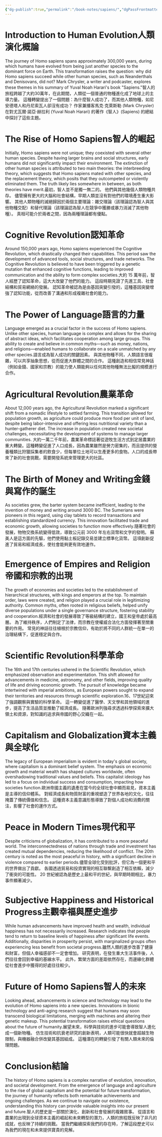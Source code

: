 ```yaml
---
{"dg-publish":true,"permalink":"/book-notes/sapiens/","dgPassFrontmatter":true}
---
```


# Introduction to Human Evolution人類演化概論

The journey of Homo sapiens spans approximately 300,000 years, during which humans have evolved from being just another species to the dominant force on Earth. This transformation raises the question: why did Homo sapiens succeed while other human species, such as Neanderthals and Denisovans, did not? Mark Chrysler, a writer and podcaster, explores these themes in his summary of Yuval Noah Harari's book "Sapiens."智人的旅程跨越了大約30萬年，在此期間，人類從一個普通的物種進化成了地球上的主導力量。 這種轉變提出了一個問題：為什麼智人成功了，而其他人類物種，如尼安德塔人和丹尼索瓦人卻沒有成功？ 作家兼播客馬克·克萊斯勒 (Mark Chrysler) 在對尤瓦爾·諾亞·赫拉利 (Yuval Noah Harari) 的著作《智人》(Sapiens) 的總結中探討了這些主題。

# The Rise of Homo Sapiens智人的崛起

Initially, Homo sapiens were not unique; they coexisted with several other human species. Despite having larger brains and social structures, early humans did not significantly impact their environment. The extinction of other human species is attributed to two main theories: the interbreeding theory, which suggests that Homo sapiens mated with other species, and the replacement theory, which posits that they outcompeted or violently eliminated them. The truth likely lies somewhere in between, as both theories have merit.最初，智人並不是獨一無二的。 他們與其他幾個人類物種共存。 儘管擁有更大的大腦和社會結構，早期人類並沒有對他們的環境產生重大影響。 其他人類物種的滅絕歸因於兩個主要理論：雜交理論（該理論認為智人與其他物種交配）和替代理論（該理論認為智人在競爭中獲勝或暴力消滅了其他物種）。 真相可能介於兩者之間，因為兩種理論都有優點。

# Cognitive Revolution認知革命

Around 150,000 years ago, Homo sapiens experienced the Cognitive Revolution, which drastically changed their capabilities. This period saw the development of advanced tools, social structures, and trade networks. The Cognitive Revolution is believed to have been triggered by a genetic mutation that enhanced cognitive functions, leading to improved communication and the ability to form complex societies.大約 15 萬年前，智人經歷了認知革命，這大大改變了他們的能力。 這段時期見證了先進工具、社會結構和貿易網絡的發展。 認知革命被認為是由基因突變引發的，這種基因突變增強了認知功能，從而改善了溝通和形成複雜社會的能力。

# The Power of Language語言的力量

Language emerged as a crucial factor in the success of Homo sapiens. Unlike other species, human language is complex and allows for the sharing of abstract ideas, which facilitates cooperation among large groups. This ability to create and believe in common myths—such as money, nations, and religions—enabled humans to collaborate on a scale unmatched by any other species.語言成為智人成功的關鍵因素。 與其他物種不同，人類語言很複雜，可以共享抽象思想，從而促進大群體之間的合作。 這種創造和相信常見神話（例如金錢、國家和宗教）的能力使人類能夠以任何其他物種無法比擬的規模進行合作。

# Agricultural Revolution農業革命

About 12,000 years ago, the Agricultural Revolution marked a significant shift from a nomadic lifestyle to settled farming. This transition allowed for population growth, as agriculture could produce more food per unit of land, despite being labor-intensive and offering less nutritional variety than a hunter-gatherer diet. The increase in population created new societal challenges, necessitating the development of systems to manage larger communities. 大約一萬二千年前，農業革命標誌著從遊牧生活方式到定居農業的重大轉變。這種轉變促進了人口成長，因為農業雖然是勞力密集的，而且提供的營養種類比狩獵採集者的飲食少，但每單位土地可以生產更多的食物。人口的成長帶來了新的社會挑戰，需要開發系統來管理更大的社區。

# The Birth of Money and Writing金錢與寫作的誕生

As societies grew, the barter system became inefficient, leading to the invention of money and writing around 3000 BC. The Sumerians were pioneers in this regard, using clay tablets to record transactions and establishing standardized currency. This innovation facilitated trade and economic growth, allowing societies to function more effectively.隨著社會的發展，物物交換系統變得低效，導致公元前 3000 年左右貨幣和文字的發明。 蘇美人是這方面的先驅，他們使用黏土板記錄交易並建立標準化貨幣。 這項創新促進了貿易和經濟成長，使社會能夠更有效地運作。

# Emergence of Empires and Religion帝國和宗教的出現

The growth of economies and societies led to the establishment of hierarchical structures, with kings and emperors at the top. To maintain order, laws were created, and religion played a crucial role in legitimizing authority. Common myths, often rooted in religious beliefs, helped unify diverse populations under a single governance structure, fostering stability and cooperation.經濟和社會的發展導致了等級結構的建立，國王和皇帝處於最高層。 為了維持秩序，人們制定了法律，而宗教在使權威合法化方面發揮著至關重要的作用。 常見的神話往往植根於宗教信仰，有助於將不同的人群統一在單一的治理結構下，促進穩定與合作。

# Scientific Revolution科學革命

The 16th and 17th centuries ushered in the Scientific Revolution, which emphasized observation and experimentation. This shift allowed for advancements in medicine, astronomy, and other fields, improving quality of life and driving economic growth. The pursuit of knowledge became intertwined with imperial ambitions, as European powers sought to expand their territories and resources through scientific exploration.16、17世紀迎來了強調觀察與實驗的科學革命。 這一轉變促進了醫學、天文學和其他領域的進步，提高了生活品質並推動了經濟成長。 隨著歐洲列強尋求透過科學探索來擴大領土和資源，對知識的追求與帝國的野心交織在一起。

# Capitalism and Globalization資本主義與全球化

The legacy of European imperialism is evident in today's global society, where capitalism is a dominant belief system. The emphasis on economic growth and material wealth has shaped cultures worldwide, often overshadowing traditional values and beliefs. This capitalist ideology has led to a focus on individual success and consumption, impacting how societies function.歐洲帝國主義的遺產在當今的全球社會中顯而易見，資本主義是主導的信仰體系。 對經濟成長和物質財富的重視塑造了世界各地的文化，往往掩蓋了傳統價值和信念。 這種資本主義意識形態導致了對個人成功和消費的關注，影響了社會的運作方式。

# Peace in Modern Times現代和平

Despite criticisms of globalization, it has contributed to a more peaceful world. The interconnectedness of nations through trade and investment has created mutual dependencies, reducing the likelihood of conflict. The 20th century is noted as the most peaceful in history, with a significant decline in violence compared to earlier periods.儘管全球化受到批評，但它為一個更和平的世界做出了貢獻。 各國透過貿易和投資實現的相互聯繫創造了相互依賴，減少了衝突的可能性。 20 世紀被認為是歷史上最和平的世紀，與早期時期相比，暴力事件顯著減少。

# Subjective Happiness and Historical Progress主觀幸福與歷史進步

While human advancements have improved health and wealth, individual happiness has not necessarily increased. Research indicates that people tend to return to baseline levels of happiness after significant life events. Additionally, disparities in prosperity persist, with marginalized groups often experiencing less benefit from societal progress.雖然人類的進步改善了健康和財富，但個人幸福感卻不一定會增加。 研究表明，在發生重大生活事件後，人們往往會回到幸福的基線水平。 此外，繁榮方面的差距依然存在，而邊緣化群體從社會進步中獲得的好處往往較少。

# Future of Homo Sapiens智人的未來

Looking ahead, advancements in science and technology may lead to the evolution of Homo sapiens into a new species. Innovations in bionic technology and anti-aging research suggest that humans may soon transcend biological limitations, merging with machines and altering their genetic makeup. This potential transformation raises ethical questions about the future of humanity.展望未來，科學與技術的進步可能會導致智人進化成一個新物種。 仿生技術和抗衰老研究的創新表明，人類可能很快就會超越生物限制，與機器融合併改變其基因組成。 這種潛在的轉變引發了有關人類未來的倫理問題。

# Conclusion結論

The history of Homo sapiens is a complex narrative of evolution, innovation, and societal development. From the emergence of language and agriculture to the rise of global capitalism and the potential for future transformation, the journey of humanity reflects both remarkable achievements and ongoing challenges. As we continue to navigate our existence, understanding this history can provide valuable insights into our present and future.智人的歷史是一部關於演化、創新和社會發展的複雜敘事。 從語言和農業的出現到全球資本主義的崛起和未來轉型的潛力，人類的旅程既反映了非凡的成就，也反映了持續的挑戰。 當我們繼續探索我們的存在時，了解這段歷史可以為我們的現在和未來提供寶貴的見解。